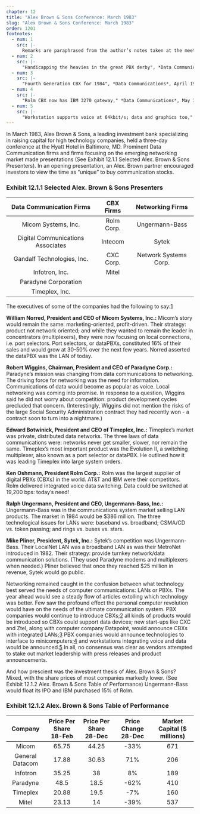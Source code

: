 ```yaml
---
chapter: 12
title: "Alex Brown & Sons Conference: March 1983"
slug: "Alex Brown & Sons Conference: March 1983"
order: 1201
footnotes:
  - num: 1
    src: |-
      Remarks are paraphrased from the author’s notes taken at the meeting.
  - num: 2
    src: |- 
      "Handicapping the heavies in the great PBX derby", *Data Communications*, April 1983, pp. 58-59
  - num: 3
    src: |- 
      "Fourth Generation CBX for 1984", *Data Communications*, April 1983, p.15
  - num: 4
    src: |- 
      "Rolm CBX now has IBM 3270 gateway," *Data Communications*, May 1983, p. 254; "Minis fighting way into office market," *Electronics*, May 5, 1983, pp. 101-102; "I, Computer, take thee, PBX", *Datamation*, Mar. 1984, pp. 134-149; "Comparing the two PBX-to-computer specifications," *Data Communications*, May 1984, pp. 215-222
  - num: 5
    src: |- 
      "Workstation supports voice at 64kbit/s; data and graphics too," *Data Communications*, May 1983, p. 234; "Networks expand as PbXs get smarter," *Computer Design*, Feb. 1984, pp. 149-168
---
```


In March 1983, Alex Brown & Sons, a leading investment bank specializing in raising capital for high technology companies, held a three-day conference at the Hyatt Hotel in Baltimore, MD. Prominent Data Communication firms and firms focusing on the emerging networking market made presentations (See Exhibit 12.1.1 Selected Alex. Brown & Sons Presenters). In an opening presentation, an Alex. Brown partner encouraged investors to view the time as “unique” to buy communication stocks.

### Exhibit 12.1.1 Selected Alex. Brown & Sons Presenters

**Data Communication Firms**|**CBX Firms**|**Networking Firms**
:-----:|:-----:|:-----:
Micom Systems, Inc.|Rolm Corp.|Ungermann-Bass
Digital Communications Associates|Intecom|Sytek
Gandalf Technologies, Inc.|CXC Corp.|Network Systems Corp.
Infotron, Inc.|Mitel| 
Paradyne Corporation| | 
Timeplex, Inc.| | 

The executives of some of the companies had the following to say:<a name="fnloc1" href="#fn1">1</a>

**William Norred, President and CEO of Micom Systems, Inc.:** Micom’s story would remain the same: marketing-oriented, profit-driven. Their strategy: product not network oriented; and while they wanted to remain the leader in concentrators (multiplexers), they were now focusing on local connections, i.e. port selectors. Port selectors, or dataPBXs, constituted 16% of their sales and would grow at 30-50% over the next few years. Norred asserted the dataPBX was the LAN of today.

**Robert Wiggins, Chairman, President and CEO of Paradyne Corp.:** Paradyne’s mission was changing from data communications to networking. The driving force for networking was the need for information. Communications of data would become as popular as voice. Local networking was coming into promise. In response to a question, Wiggins said he did not worry about competition: product development cycles precluded that concern. (Interestingly, Wiggins did not mention the risks of the large Social Security Administration contract they had recently won - a contract soon to turn into a nightmare.)

**Edward Botwinick, President and CEO of Timeplex, Inc.:** Timeplex’s market was private, distributed data networks. The three laws of data communications were: networks never get smaller, slower, nor remain the same. Timeplex’s most important product was the Evolution II, a switching multiplexer, also known as a port selector or dataPBX. He outlined how it was leading Timeplex into large system orders.

**Ken Oshmann, President Rolm Corp.:**  Rolm was the largest supplier of digital PBXs (CBXs) in the world. AT&T and IBM were their competitors. Rolm delivered integrated voice data switching. Data could be switched at 19,200 bps: today’s need!

**Ralph Ungermann, President and CEO, Ungermann-Bass, Inc.:** Ungermann-Bass was in the communications system market selling LAN products. The market in 1984 would be $386 million. The three technological issues for LANs were: baseband vs. broadband; CSMA/CD vs. token passing; and rings vs. buses vs. stars.

**Mike Pliner, President, Sytek, Inc.:** Sytek’s competition was Ungermann-Bass. Their LocalNet LAN was a broadband LAN as was their MetroNet introduced in 1982. Their strategy: provide turnkey network/data communication solutions. (They used Paradyne modems and multiplexers when needed.) Pliner believed that once they reached $25 million in revenue, Sytek would go public.

Networking remained caught in the confusion between what technology best served the needs of computer communications: LANs or PBXs. The year ahead would see a steady flow of articles extolling which technology was better. Few saw the profound effect the personal computer revolution would have on the needs of the ultimate communication system. PBX companies would continue to introduce CBXs;<a name="fnloc2" href="#fn2">2</a> all kinds of products would be introduced so CBXs could support data devices; new start-ups like CXC and Ztel, along with computer company Datapoint, would announce CBXs with integrated LANs;<a name="fnloc3" href="#fn3">3</a> PBX companies would announce technologies to interface to minicomputers;<a name="fnloc4" href="#fn4">4</a> and workstations integrating voice and data would be announced.<a name="fnloc5" href="#fn5">5</a> In all, no consensus was clear as vendors attempted to stake out market leadership with press releases and product announcements.

And how prescient was the investment thesis of Alex. Brown & Sons? Mixed, with the share prices of most companies markedly lower. (See Exhibit 12.1.2 Alex. Brown & Sons Table of Performance) Ungermann-Bass would float its IPO and IBM purchased 15% of Rolm.

### Exhibit 12.1.2 Alex. Brown & Sons Table of Performance

**Company**|**Price Per Share 18-Feb**|**Price Per Share 28-Dec**|**Price Change 28-Dec**|**Market Capital ($ millions)**
:-----:|:-----:|:-----:|:-----:|:-----:
Micom|65.75|44.25|-33%|671
General Datacom|17.88|30.63|71%|206
Infotron|35.25|38|8%|189
Paradyne|48.5|18.5|-62%|410
Timeplex|20.88|19.5|-7%|160
Mitel|23.13|14|-39%|537
